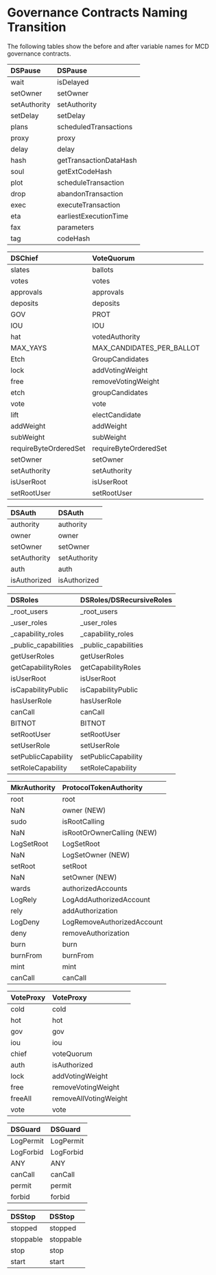 # Governance Contracts Naming Transition

The following tables show the before and after variable names for MCD governance contracts.

| DSPause | DSPause |
| :--- | :--- |
| wait | isDelayed |
| setOwner | setOwner |
| setAuthority | setAuthority |
| setDelay | setDelay |
| plans | scheduledTransactions |
| proxy | proxy |
| delay | delay |
| hash | getTransactionDataHash |
| soul | getExtCodeHash |
| plot | scheduleTransaction |
| drop | abandonTransaction |
| exec | executeTransaction |
| eta | earliestExecutionTime |
| fax | parameters |
| tag | codeHash |

| DSChief | VoteQuorum |
| :--- | :--- |
| slates | ballots |
| votes | votes |
| approvals | approvals |
| deposits | deposits |
| GOV | PROT |
| IOU | IOU |
| hat | votedAuthority |
| MAX\_YAYS | MAX\_CANDIDATES\_PER\_BALLOT |
| Etch | GroupCandidates |
| lock | addVotingWeight |
| free | removeVotingWeight |
| etch | groupCandidates |
| vote | vote |
| lift | electCandidate |
| addWeight | addWeight |
| subWeight | subWeight |
| requireByteOrderedSet | requireByteOrderedSet |
| setOwner | setOwner |
| setAuthority | setAuthority |
| isUserRoot | isUserRoot |
| setRootUser | setRootUser |

| DSAuth | DSAuth |
| :--- | :--- |
| authority | authority |
| owner | owner |
| setOwner | setOwner |
| setAuthority | setAuthority |
| auth | auth |
| isAuthorized | isAuthorized |

| DSRoles | DSRoles/DSRecursiveRoles |
| :--- | :--- |
| \_root\_users | \_root\_users |
| \_user\_roles | \_user\_roles |
| \_capability\_roles | \_capability\_roles |
| \_public\_capabilities | \_public\_capabilities |
| getUserRoles | getUserRoles |
| getCapabilityRoles | getCapabilityRoles |
| isUserRoot | isUserRoot |
| isCapabilityPublic | isCapabilityPublic |
| hasUserRole | hasUserRole |
| canCall | canCall |
| BITNOT | BITNOT |
| setRootUser | setRootUser |
| setUserRole | setUserRole |
| setPublicCapability | setPublicCapability |
| setRoleCapability | setRoleCapability |

| MkrAuthority | ProtocolTokenAuthority |
| :--- | :--- |
| root | root |
| NaN | owner \(NEW\) |
| sudo | isRootCalling |
| NaN | isRootOrOwnerCalling \(NEW\) |
| LogSetRoot | LogSetRoot |
| NaN | LogSetOwner \(NEW\) |
| setRoot | setRoot |
| NaN | setOwner \(NEW\) |
| wards | authorizedAccounts |
| LogRely | LogAddAuthorizedAccount |
| rely | addAuthorization |
| LogDeny | LogRemoveAuthorizedAccount |
| deny | removeAuthorization |
| burn | burn |
| burnFrom | burnFrom |
| mint | mint |
| canCall | canCall |

| VoteProxy | VoteProxy |
| :--- | :--- |
| cold | cold |
| hot | hot |
| gov | gov |
| iou | iou |
| chief | voteQuorum |
| auth | isAuthorized |
| lock | addVotingWeight |
| free | removeVotingWeight |
| freeAll | removeAllVotingWeight |
| vote | vote |

| DSGuard | DSGuard |
| :--- | :--- |
| LogPermit | LogPermit |
| LogForbid | LogForbid |
| ANY | ANY |
| canCall | canCall |
| permit | permit |
| forbid | forbid |

| DSStop | DSStop |
| :--- | :--- |
| stopped | stopped |
| stoppable | stoppable |
| stop | stop |
| start | start |

